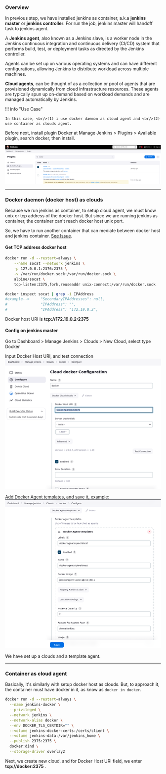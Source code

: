 ### Overview

In previous step, we have installed jenkins as container, a.k.a **jenkins master** or **jenkins controller**.
For run the job, jenkins master will handoff task to jenkins agent.

A **Jenkins agent**, also known as a Jenkins slave, is a worker node in the Jenkins continuous integration and continuous delivery (CI/CD) system that performs build, test, or deployment tasks as directed by the Jenkins controller.

Agents can be set up on various operating systems and can have different configurations, allowing Jenkins to distribute workload across multiple machines.

**Cloud agents**, can be thought of as a collection or pool of agents that are provisioned dynamically from cloud infrastructure resources. These agents are typically spun up on-demand based on workload demands and are managed automatically by Jenkins.

!!! info "Use Case"

    In this case, <br/>(1) i use docker daemon as cloud agent and <br/>(2) use container as clouds agent.

Before next, install plugin Docker at Manage Jenkins > Plugins > Available plugin, search docker, then install.

<img src="/assets/images/install-docker-plugin.png"/>

---

### Docker daemon (docker host) as clouds

Because we run jenkins as container, to setup cloud agent, we must know unix or tcp address of the docker host. But since we are running jenkins as container, the container can't reach docker host unix port.

So, we have to run another container that can mediate between docker host and jenkins container. [See Issue](https://stackoverflow.com/questions/47709208/how-to-find-docker-host-uri-to-be-used-in-jenkins-docker-plugin).

#### Get TCP address docker host

```bash title="Create container"
docker run -d --restart=always \
    --name socat --network jenkins \
    -p 127.0.0.1:2376:2375 \
    -v /var/run/docker.sock:/var/run/docker.sock \
    alpine/socat \
    tcp-listen:2375,fork,reuseaddr unix-connect:/var/run/docker.sock
```

```bash title="Get IPAddress"
docker inspect socat | grep -i IPAddress
#example-->     "SecondaryIPAddresses": null,
#               "IPAddress": "",
#               "IPAddress": "172.19.0.2",
```

Docker host URI is **tcp://172.19.0.2:2375**

#### Config on jenkins master

Go to Dashboard > Manage Jenkins > Clouds > New Cloud, select type Docker

Input Docker Host URI, and test connection
![Setup Clouds](../../assets/images/setup-cloud.png)

Add Docker Agent templates, and save it, example:
![Setup Clouds](../../assets/images/setup-cloud_agent.png)

We have set up a clouds and a template agent.

---

### Container as cloud agent

Basically, it's similarly with setup docker host as clouds.
But, to approach it, the container must have docker in it, as know as `docker in docker`.

```bash title="Run docker:dind"
docker run -d --restart=always \
  --name jenkins-docker \
  --privileged \
  --network jenkins \
  --network-alias docker \
  --env DOCKER_TLS_CERTDIR="" \
  --volume jenkins-docker-certs:/certs/client \
  --volume jenkins-data:/var/jenkins_home \
  --publish 2375:2375 \
  docker:dind \
  --storage-driver overlay2
```

Next, we create new cloud, and for Docker Host URI field, we enter **tcp://docker:2375** .

